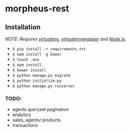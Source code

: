 # morpheus-rest

## Installation

*NOTE: Requires [virtualenv](http://virtualenv.readthedocs.org/en/latest/),
[virtualenvwrapper](http://virtualenvwrapper.readthedocs.org/en/latest/) and
[Node.js](http://nodejs.org/).*


* `$ pip install -r requirements.txt`
* `$ npm install -g bower`
* `$ touch .env`
* `$ npm install`
* `$ bower install`
* `$ python manage.py migrate`
* `$ python initialize.py`
* `$ python manage.py runserver`


### TODO:

- agents queryset pagination
- analytics
- sales, agents/ products
- transactions
